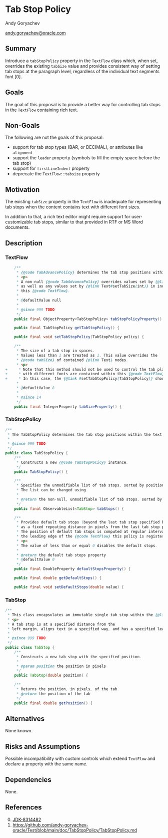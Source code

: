 # Tab Stop Policy

Andy Goryachev

<andy.goryachev@oracle.com>


## Summary

Introduce a `tabStopPolicy` property in the `TextFlow` class which, when set, overrides the existing `tabSize`
value and provides consistent way of setting tab stops at the paragraph level, regardless of the individual text
segments font [0].



## Goals

The goal of this proposal is to provide a better way for controlling tab stops in the `TextFlow` containing rich text.



## Non-Goals

The following are not the goals of this proposal:

- support for tab stop types (BAR, or DECIMAL), or attributes like `alignment`
- support the `leader` property (symbols to fill the empty space before the tab stop)
- support for `firstLineIndent` property
- deprecate the `TextFlow::tabsize` property



## Motivation

The existing `tabSize` property in the `TextFlow` is inadequate for representing tab stops when the content
contains text with different font sizes.

In addition to that, a rich text editor might require support for user-customizable tab stops, similar to that provided
in RTF or MS Word documents.




## Description

### TextFlow

```java
    /**
     * {@code TabAdvancePolicy} determines the tab stop positions within this {@code TextFlow}.
     * <p>
     * A non-null {@code TabAdvancePolicy} overrides values set by {@link #setTabSize(int)},
     * as well as any values set by {@link Text#setTabSize(int)} in individual {@code Text} instances within
     * this {@code TextFlow}.
     *
     * @defaultValue null
     *
     * @since 999 TODO
     */
    public final ObjectProperty<TabStopPolicy> tabStopPolicyProperty() {

    public final TabStopPolicy getTabStopPolicy() {

    public final void setTabStopPolicy(TabStopPolicy policy) {

    /**
     * The size of a tab stop in spaces.
     * Values less than 1 are treated as 1. This value overrides the
     * {@code tabSize} of contained {@link Text} nodes.
     * <p>
+     * Note that this method should not be used to control the tab placement when multiple {@code Text} nodes
+     * with different fonts are contained within this {@code TextFlow}.
+     * In this case, the {@link #setTabStopPolicy(TabStopPolicy)} should be used instead.
     *
     * @defaultValue 8
     *
     * @since 14
     */
    public final IntegerProperty tabSizeProperty() {
```


### TabStopPolicy

```java
/**
 * The TabStopPolicy determines the tab stop positions within the text layout.
 *
 * @since 999 TODO
 */
public class TabStopPolicy {
    /**
     * Constructs a new {@code TabStopPolicy} instance.
     */
    public TabStopPolicy() {

    /**
     * Specifies the unmodifiable list of tab stops, sorted by position from smallest to largest.
     * The list can be changed using
     *
     * @return the non-null, unmodifiable list of tab stops, sorted by position
     */
    public final ObservableList<TabStop> tabStops() {

    /**
     * Provides default tab stops (beyond the last tab stop specified by {@code #tabStops()},
     * as a fixed repeating distance in pixels from the last tab stop position.
     * The position of default tab stops is computed at regular intervals relative to
     * the leading edge of the {@code TextFlow} this policy is registered with.
     * <p>
     * The value of less than or equal 0 disables the default stops.
     *
     * @return the default tab stops property
     * @defaultValue 0
     */
    public final DoubleProperty defaultStopsProperty() {

    public final double getDefaultStops() {

    public final void setDefaultStops(double value) {
```

### TabStop

```java
/**
 * This class encapsulates an immutable single tab stop within the {@link TabStopPolicy}.
 * <p>
 * A tab stop is at a specified distance from the
 * left margin, aligns text in a specified way, and has a specified leader.
 *
 * @since 999 TODO
 */
public class TabStop {
    /**
     * Constructs a new tab stop with the specified position.
     *
     * @param position the position in pixels
     */
    public TabStop(double position) {

    /**
     * Returns the position, in pixels, of the tab.
     * @return the position of the tab
     */
    public final double getPosition() {
```


## Alternatives

None known.



## Risks and Assumptions

Possible incompatibility with custom controls which extend `TextFlow` and declare a property with the same name. 



## Dependencies

None.



## References

0. [JDK-8314482](https://bugs.openjdk.org/browse/JDK-8314482)
1. https://github.com/andy-goryachev-oracle/Test/blob/main/doc/TabStopPolicy/TabStopPolicy.md

